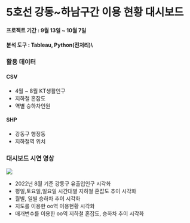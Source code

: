 # 5호선 강동~하남구간 이용 현황 대시보드
#### 프로젝트 기간 : 9월 13일 ~ 10월 7일
#### 분석 도구 : Tableau, Python(전처리)\


### 활용 데이터
#### CSV
- 4월 ~ 8월 KT생활인구
- 지하철 혼잡도
- 역별 승하차인원

#### SHP
- 강동구 행정동
- 지하철역 위치

### 대시보드 시연 영상

<img src="https://user-images.githubusercontent.com/76424262/217407820-56d57ff5-30dd-45b6-a136-4c7a96069c66.gif">

- 2022년 8월 기준 강동구 유출입인구 시각화
- 평일,토요일,일요일 시간대별 지하철 혼잡도 추이 시각화
- 월별, 일별 승하차 추이 시각화
- 지도를 이용한 oo역 이용현황 시각화
- 매개변수를 이용한 oo역 지하철 혼잡도, 승하차 추이 시각화

